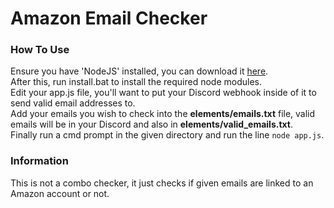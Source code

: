 # Amazon Email Checker

### How To Use
Ensure you have 'NodeJS' installed, you can download it [here](https://nodejs.org/en/).  
After this, run install.bat to install the required node modules.  
Edit your app.js file, you'll want to put your Discord webhook inside of it to send valid email addresses to.  
Add your emails you wish to check into the **elements/emails.txt** file, valid emails will be in your Discord and also in **elements/valid_emails.txt**.  
Finally run a cmd prompt in the given directory and run the line `node app.js`.  
  
### Information
This is not a combo checker, it just checks if given emails are linked to an Amazon account or not.
